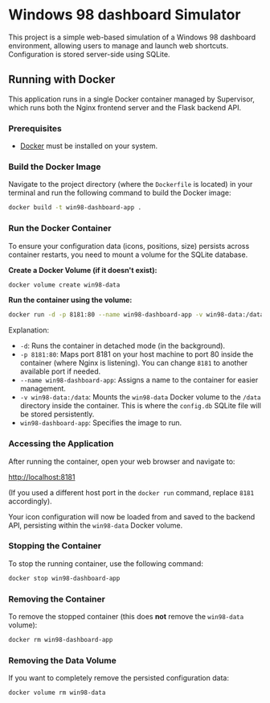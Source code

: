 # Windows 98 dashboard Simulator

This project is a simple web-based simulation of a Windows 98 dashboard environment, allowing users to manage and launch web shortcuts. Configuration is stored server-side using SQLite.

## Running with Docker

This application runs in a single Docker container managed by Supervisor, which runs both the Nginx frontend server and the Flask backend API.

### Prerequisites

*   [Docker](https://docs.docker.com/get-docker/) must be installed on your system.

### Build the Docker Image

Navigate to the project directory (where the `Dockerfile` is located) in your terminal and run the following command to build the Docker image:

```bash
docker build -t win98-dashboard-app .
```

### Run the Docker Container

To ensure your configuration data (icons, positions, size) persists across container restarts, you need to mount a volume for the SQLite database.

**Create a Docker Volume (if it doesn't exist):**
```bash
docker volume create win98-data
```

**Run the container using the volume:**
```bash
docker run -d -p 8181:80 --name win98-dashboard-app -v win98-data:/data win98-dashboard-app
```

Explanation:
*   `-d`: Runs the container in detached mode (in the background).
*   `-p 8181:80`: Maps port 8181 on your host machine to port 80 inside the container (where Nginx is listening). You can change `8181` to another available port if needed.
*   `--name win98-dashboard-app`: Assigns a name to the container for easier management.
*   `-v win98-data:/data`: Mounts the `win98-data` Docker volume to the `/data` directory inside the container. This is where the `config.db` SQLite file will be stored persistently.
*   `win98-dashboard-app`: Specifies the image to run.

### Accessing the Application

After running the container, open your web browser and navigate to:

[http://localhost:8181](http://localhost:8181)

(If you used a different host port in the `docker run` command, replace `8181` accordingly).

Your icon configuration will now be loaded from and saved to the backend API, persisting within the `win98-data` Docker volume.

### Stopping the Container

To stop the running container, use the following command:

```bash
docker stop win98-dashboard-app
```

### Removing the Container

To remove the stopped container (this does **not** remove the `win98-data` volume):

```bash
docker rm win98-dashboard-app
```

### Removing the Data Volume

If you want to completely remove the persisted configuration data:

```bash
docker volume rm win98-data